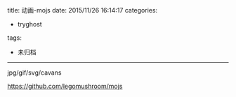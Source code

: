 title: 动画-mojs
date: 2015/11/26 16:14:17
categories:
 - tryghost

tags:
 - 未归档 



---

jpg/gif/svg/cavans

https://github.com/legomushroom/mojs



